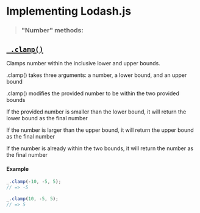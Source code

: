 # Implementing Lodash.js

> ### "Number" methods:

## [`_.clamp()`](https://lodash.com/docs/4.17.15#clamp)

Clamps number within the inclusive lower and upper bounds.

.clamp() takes three arguments: a number, a lower bound, and an upper bound

.clamp() modifies the provided number to be within the two provided bounds

If the provided number is smaller than the lower bound, it will return the lower bound as the final number

If the number is larger than the upper bound, it will return the upper bound as the final number

If the number is already within the two bounds, it will return the number as the final number
#### Example
``` js
_.clamp(-10, -5, 5);
// => -5
 
_.clamp(10, -5, 5);
// => 5
```